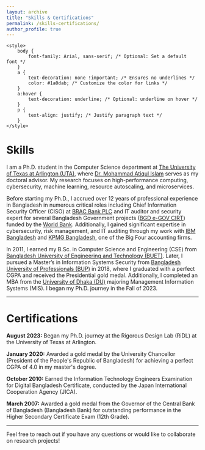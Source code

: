 ```yaml
---
layout: archive
title: "Skills & Certifications"
permalink: /skills-certifications/
author_profile: true
---
```


<html lang="en">
<head>
    <meta charset="UTF-8">
    <meta name="viewport" content="width=device-width, initial-scale=1.0">
    
    <style>
        body {
            font-family: Arial, sans-serif; /* Optional: Set a default font */
        }
        a {
            text-decoration: none !important; /* Ensures no underlines */
            color: #1a0dab; /* Customize the color for links */
        }
        a:hover {
            text-decoration: underline; /* Optional: underline on hover */
        }
        p {
            text-align: justify; /* Justify paragraph text */
        }
    </style>
</head>
<body>

<h1>Skills</h1>
<p>I am a Ph.D. student in the Computer Science department at <a href="https://www.uta.edu/academics/schools-colleges/engineering/academics/departments/cse/">The University of Texas at Arlington (UTA)</a>, where <a href="https://crystal.uta.edu/~mislam/">Dr. Mohammad Atiqul Islam</a> serves as my doctoral advisor. My research focuses on high-performance computing, cybersecurity, machine learning, resource autoscaling, and microservices.</p>

<p>Before starting my Ph.D., I accrued over 12 years of professional experience in Bangladesh in numerous critical roles including Chief Information Security Officer (CISO) at <a href="https://www.bracbank.com/en/">BRAC Bank PLC</a> and IT auditor and security expert for several Bangladesh Government projects (<a href="https://www.cirt.gov.bd/">BGD e-GOV CIRT</a>) funded by the <a href="https://www.worldbank.org/">World Bank</a>. Additionally, I gained significant expertise in cybersecurity, risk management, and IT auditing through my work with <a href="https://www.ibm.com/us-en/">IBM Bangladesh</a> and <a href="https://kpmg.com/bd/en/home.html/">KPMG Bangladesh</a>, one of the Big Four accounting firms.</p>

<p>In 2011, I earned my B.Sc. in Computer Science and Engineering (CSE) from <a href="https://cse.buet.ac.bd/">Bangladesh University of Engineering and Technology (BUET)</a>. Later, I pursued a Master’s in Information Systems Security from <a href="https://bup.edu.bd/academics/academic_details/464">Bangladesh University of Professionals (BUP)</a> in 2018, where I graduated with a perfect CGPA and received the Presidential gold medal. Additionally, I completed an MBA from the <a href="https://www.fbs-du.com/mis.php">University of Dhaka (DU)</a> majoring Management Information Systems (MIS). I began my Ph.D. journey in the Fall of 2023.</p>

---

<h1>Certifications</h1>

<p><strong>August 2023:</strong> Began my Ph.D. journey at the Rigorous Design Lab (RiDL) at the University of Texas at Arlington.</p>

<p><strong>January 2020:</strong> Awarded a gold medal by the University Chancellor (President of the People's Republic of Bangladesh) for achieving a perfect CGPA of 4.0 in my master's degree.</p>

<p><strong>October 2010:</strong> Earned the Information Technology Engineers Examination for Digital Bangladesh Certificate, conducted by the Japan International Cooperation Agency (JICA).</p>

<p><strong>March 2007:</strong> Awarded a gold medal from the Governor of the Central Bank of Bangladesh (Bangladesh Bank) for outstanding performance in the Higher Secondary Certificate Exam (12th Grade).</p>

---

<p>Feel free to reach out if you have any questions or would like to collaborate on research projects!</p>

</body>
</html>
